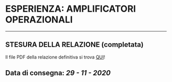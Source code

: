 # ESPERIENZA: AMPLIFICATORI OPERAZIONALI

***

## STESURA DELLA RELAZIONE (completata)

Il file PDF della relazione definitiva si trova
[QUI](https://nbviewer.jupyter.org/github/niklai99/physics_laboratory_2020_2021/blob/master/AMPLIFICATORI%20OPERAZIONALI/Esp_OpAmp_LaiNicolo1193976.pdf)!

## Data di consegna: _29 - 11 - 2020_


